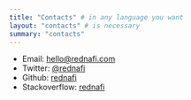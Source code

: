 ```yaml
---
title: "Contacts" # in any language you want
layout: "contacts" # is necessary
summary: "contacts"
---
```


* Email: [hello@rednafi.com][email]
* Twitter: [@rednafi][twitter]
* Github: [rednafi][github]
* Stackoverflow: [rednafi][stackoverflow]

[email]: hello@rednafi.com
[twitter]: https://twitter.com/rednafi
[github]: https://github.com/rednafi
[stackoverflow]: https://stackoverflow.com/users/8963300/rednafi
